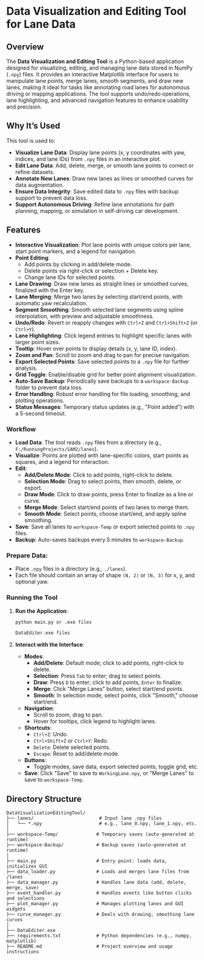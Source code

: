 # Data Visualization and Editing Tool for Lane Data

## Overview
The **Data Visualization and Editing Tool** is a Python-based application designed for visualizing, editing, and managing lane data stored in NumPy (`.npy`) files. It provides an interactive Matplotlib interface for users to manipulate lane points, merge lanes, smooth segments, and draw new lanes, making it ideal for tasks like annotating road lanes for autonomous driving or mapping applications. The tool supports undo/redo operations, lane highlighting, and advanced navigation features to enhance usability and precision.

## Why It’s Used
This tool is used to:
- **Visualize Lane Data**: Display lane points (x, y coordinates with yaw, indices, and lane IDs) from `.npy` files in an interactive plot.
- **Edit Lane Data**: Add, delete, merge, or smooth lane points to correct or refine datasets.
- **Annotate New Lanes**: Draw new lanes as lines or smoothed curves for data augmentation.
- **Ensure Data Integrity**: Save edited data to `.npy` files with backup support to prevent data loss.
- **Support Autonomous Driving**: Refine lane annotations for path planning, mapping, or simulation in self-driving car development.

## Features
- **Interactive Visualization**: Plot lane points with unique colors per lane, start point markers, and a legend for navigation.
- **Point Editing**:
  - Add points by clicking in add/delete mode.
  - Delete points via right-click or selection + Delete key.
  - Change lane IDs for selected points.
- **Lane Drawing**: Draw new lanes as straight lines or smoothed curves, finalized with the Enter key.
- **Lane Merging**: Merge two lanes by selecting start/end points, with automatic yaw recalculation.
- **Segment Smoothing**: Smooth selected lane segments using spline interpolation, with preview and adjustable smoothness.
- **Undo/Redo**: Revert or reapply changes with `Ctrl+Z` and `Ctrl+Shift+Z` (or `Ctrl+Y`).
- **Lane Highlighting**: Click legend entries to highlight specific lanes with larger point sizes.
- **Tooltip**: Hover over points to display details (x, y, lane ID, index).
- **Zoom and Pan**: Scroll to zoom and drag to pan for precise navigation.
- **Export Selected Points**: Save selected points to a `.npy` file for further analysis.
- **Grid Toggle**: Enable/disable grid for better point alignment visualization.
- **Auto-Save Backup**: Periodically save backups to a `workspace-Backup` folder to prevent data loss.
- **Error Handling**: Robust error handling for file loading, smoothing, and plotting operations.
- **Status Messages**: Temporary status updates (e.g., "Point added") with a 5-second timeout.

### Workflow
- **Load Data**: The tool reads `.npy` files from a directory (e.g., `F:/RunningProjects/SAM2/lanes`).
- **Visualize**: Points are plotted with lane-specific colors, start points as squares, and a legend for interaction.
- **Edit**:
  - **Add/Delete Mode**: Click to add points, right-click to delete.
  - **Selection Mode**: Drag to select points, then smooth, delete, or export.
  - **Draw Mode**: Click to draw points, press Enter to finalize as a line or curve.
  - **Merge Mode**: Select start/end points of two lanes to merge them.
  - **Smooth Mode**: Select points, choose start/end, and apply spline smoothing.
- **Save**: Save all lanes to `workspace-Temp` or export selected points to `.npy` files.
- **Backup**: Auto-saves backups every 5 minutes to `workspace-Backup`.

### Prepare Data:
   - Place `.npy` files in a directory (e.g., `./lanes`).
   - Each file should contain an array of shape `(N, 2)` or `(N, 3)` for x, y, and optional yaw.

### Running the Tool

1. **Run the Application**:
   ```bash
   python main.py or .exe files
   ```
   ```bash
   DataEditer.exe files
   ```

2. **Interact with the Interface**:
   - **Modes**:
     - **Add/Delete**: Default mode; click to add points, right-click to delete.
     - **Selection**: Press `Tab` to enter; drag to select points.
     - **Draw**: Press `D` to enter; click to add points, `Enter` to finalize.
     - **Merge**: Click "Merge Lanes" button, select start/end points.
     - **Smooth**: In selection mode, select points, click "Smooth," choose start/end.
   - **Navigation**:
     - Scroll to zoom, drag to pan.
     - Hover for tooltips, click legend to highlight lanes.
   - **Shortcuts**:
     - `Ctrl+Z`: Undo.
     - `Ctrl+Shift+Z` or `Ctrl+Y`: Redo.
     - `Delete`: Delete selected points.
     - `Escape`: Reset to add/delete mode.
   - **Buttons**:
     - Toggle modes, save data, export selected points, toggle grid, etc.
   - **Save**: Click "Save" to save to `WorkingLane.npy`, or "Merge Lanes" to save to `workspace-Temp`.

## Directory Structure
```
DataVisualizationEditingTool/
├── lanes/                        # Input lane .npy files
│   └── *.npy                     # e.g., lane_0.npy, lane_1.npy, etc.
│
├── workspace-Temp/              # Temporary saves (auto-generated at runtime)
├── workspace-Backup/            # Backup saves (auto-generated at runtime)
│
├── main.py                      # Entry point: loads data, initializes GUI
├── data_loader.py               # Loads and merges lane files from /lanes
├── data_manager.py              # Handles lane data (add, delete, merge, save)
├── event_handler.py             # Handles events like button clicks and selections
├── plot_manager.py              # Manages plotting lanes and GUI widgets
├── curve_manager.py             # Deals with drawing, smoothing lane curves
│
├── DataEditer.exe
├── requirements.txt             # Python dependencies (e.g., numpy, matplotlib)
├── README.md                    # Project overview and usage instructions
```